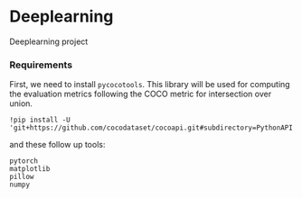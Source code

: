 # Deeplearning
Deeplearning project 
###  Requirements
First, we need to install `pycocotools`. This library will be used for computing the evaluation metrics following the COCO metric for intersection over union.
```
!pip install -U 'git+https://github.com/cocodataset/cocoapi.git#subdirectory=PythonAPI'
```
and these follow up tools:
```
pytorch
matplotlib
pillow
numpy
```
